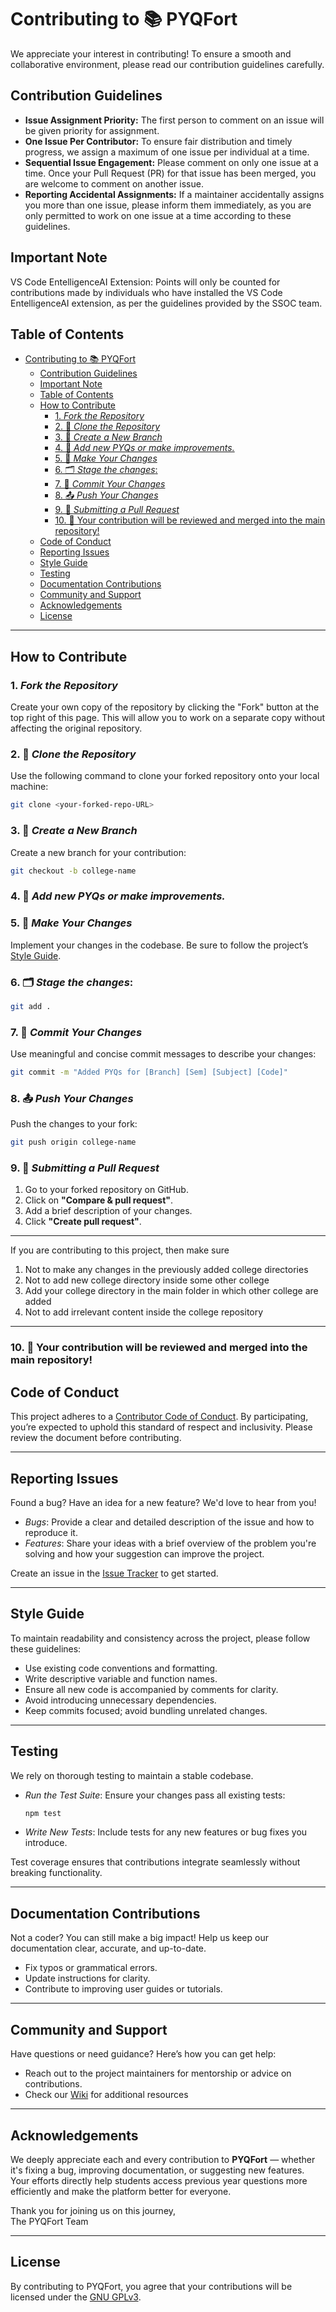# Contributing to 📚 PYQFort 
We appreciate your interest in contributing! To ensure a smooth and collaborative environment, please read our contribution guidelines carefully.

## Contribution Guidelines
* __Issue Assignment Priority:__ The first person to comment on an issue will be given priority for assignment.
* __One Issue Per Contributor:__ To ensure fair distribution and timely progress, we assign a maximum of one issue per individual at a time.
* __Sequential Issue Engagement:__ Please comment on only one issue at a time. Once your Pull Request (PR) for that issue has been merged, you are welcome to comment on another issue.
* __Reporting Accidental Assignments:__ If a maintainer accidentally assigns you more than one issue, please inform them immediately, as you are only permitted to work on one issue at a time according to these guidelines.
## Important Note
VS Code EntelligenceAI Extension: Points will only be counted for contributions made by individuals who have installed the VS Code EntelligenceAI extension, as per the guidelines provided by the SSOC team.

## Table of Contents
- [Contributing to 📚 PYQFort](#contributing-to--pyqfort)
  - [Contribution Guidelines](#contribution-guidelines)
  - [Important Note](#important-note)
  - [Table of Contents](#table-of-contents)
  - [How to Contribute](#how-to-contribute)
    - [1. *Fork the Repository*](#1-fork-the-repository)
    - [2. 🔄 *Clone the Repository*](#2--clone-the-repository)
    - [3. 🌱 *Create a New Branch*](#3--create-a-new-branch)
    - [4. 📝 *Add new PYQs or make improvements.*](#4--add-new-pyqs-or-make-improvements)
    - [5. 📂 *Make Your Changes*](#5--make-your-changes)
    - [6. 🗂️ *Stage the changes*:](#6-️-stage-the-changes)
    - [7. 💾 *Commit Your Changes*](#7--commit-your-changes)
    - [8. 📤 *Push Your Changes*](#8--push-your-changes)
    - [9. 🔄 *Submitting a Pull Request*](#9--submitting-a-pull-request)
    - [10. 🚀 Your contribution will be reviewed and merged into the main repository!](#10--your-contribution-will-be-reviewed-and-merged-into-the-main-repository)
  - [Code of Conduct](#code-of-conduct)
  - [Reporting Issues](#reporting-issues)
  - [Style Guide](#style-guide)
  - [Testing](#testing)
  - [Documentation Contributions](#documentation-contributions)
  - [Community and Support](#community-and-support)
  - [Acknowledgements](#acknowledgements)
  - [License](#license)

---

## How to Contribute

### 1. *Fork the Repository* 
   Create your own copy of the repository by clicking the "Fork" button at the top right of this page. This will allow you to work on a separate copy without affecting the original repository.

### 2. 🔄 *Clone the Repository*
   Use the following command to clone your forked repository onto your local machine:
   ```sh
   git clone <your-forked-repo-URL>
   ```
   

### 3. 🌱 *Create a New Branch* 
   Create a new branch for your contribution:
   ```sh
   git checkout -b college-name
   ```

### 4. 📝 *Add new PYQs or make improvements.*

   

### 5. 📂 *Make Your Changes* 
   Implement your changes in the codebase. Be sure to follow the project’s [Style Guide](#style-guide).


   
### 6. 🗂️ *Stage the changes*:
   ```sh
   git add .
   ```
### 7. 💾 *Commit Your Changes*  
   Use meaningful and concise commit messages to describe your changes:
   ```sh
   git commit -m "Added PYQs for [Branch] [Sem] [Subject] [Code]"
   ```

### 8. 📤 *Push Your Changes*  
   Push the changes to your fork:
   ```sh
   git push origin college-name
   ```
   

### 9. 🔄 *Submitting a Pull Request*
   1. Go to your forked repository on GitHub.
   2. Click on **"Compare & pull request"**.
   3. Add a brief description of your changes.
   4. Click **"Create pull request"**.

---
If you are contributing to this project, then make sure 

1. Not to make any changes in the previously added college directories
2. Not to add new college directory inside some other college
3. Add your college directory in the main folder in which other college are added
4. Not to add irrelevant content inside the college repository
   
---

### 10. 🚀 Your contribution will be reviewed and merged into the main repository!


## Code of Conduct

This project adheres to a [Contributor Code of Conduct](). By participating, you’re expected to uphold this standard of respect and inclusivity. Please review the document before contributing.

---

## Reporting Issues

Found a bug? Have an idea for a new feature? We'd love to hear from you!  
- *Bugs*: Provide a clear and detailed description of the issue and how to reproduce it.  
- *Features*: Share your ideas with a brief overview of the problem you're solving and how your suggestion can improve the project.  

Create an issue in the [Issue Tracker](https://github.com/Saumy1905/PYQFort/issues) to get started.

---

## Style Guide

To maintain readability and consistency across the project, please follow these guidelines:  
- Use existing code conventions and formatting.  
- Write descriptive variable and function names.  
- Ensure all new code is accompanied by comments for clarity.  
- Avoid introducing unnecessary dependencies.  
- Keep commits focused; avoid bundling unrelated changes.

---

## Testing

We rely on thorough testing to maintain a stable codebase.  
- *Run the Test Suite*: Ensure your changes pass all existing tests:
  ```sh
  npm test
  ```
- *Write New Tests*: Include tests for any new features or bug fixes you introduce.

Test coverage ensures that contributions integrate seamlessly without breaking functionality.

---

## Documentation Contributions

Not a coder? You can still make a big impact! Help us keep our documentation clear, accurate, and up-to-date.  
- Fix typos or grammatical errors.  
- Update instructions for clarity.  
- Contribute to improving user guides or tutorials.

---

## Community and Support

Have questions or need guidance? Here’s how you can get help:  
- Reach out to the project maintainers for mentorship or advice on contributions.  
- Check our [Wiki](https://github.com/<your-username>/PYQFort/wiki) for additional resources

---


## Acknowledgements

We deeply appreciate each and every contribution to **PYQFort** — whether it's fixing a bug, improving documentation, or suggesting new features. Your efforts directly help students access previous year questions more efficiently and make the platform better for everyone.

Thank you for joining us on this journey,  
The PYQFort Team

---

##  License

By contributing to PYQFort, you agree that your contributions will be licensed under the [GNU GPLv3](https://github.com/Saumy1905/PYQFort/blob/main/LICENSE).